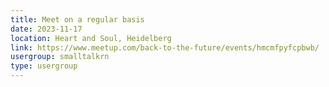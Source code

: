 ```yaml
---
title: Meet on a regular basis
date: 2023-11-17
location: Heart and Soul, Heidelberg
link: https://www.meetup.com/back-to-the-future/events/hmcmfpyfcpbwb/
usergroup: smalltalkrn
type: usergroup
---
```

